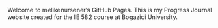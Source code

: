 Welcome to melikenursener’s GitHub Pages.
This is my Progress Journal website created for the IE 582 course at Bogazici University.
